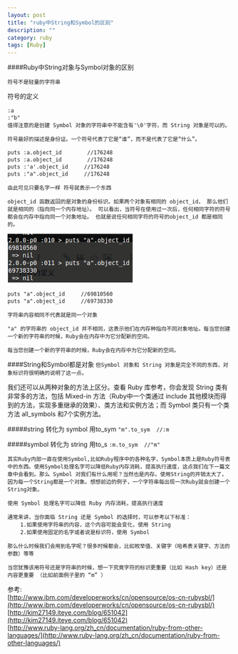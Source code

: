 ```yaml
---
layout: post
title: "ruby中String和Symbol的区别"
description: ""
category: ruby
tags: [Ruby]
---
```



####Ruby中String对象与Symbol对象的区别

`符号不是轻量的字符串` 

符号的定义    
    
    :a
    :"b"
    值得注意的是创建 Symbol 对象的字符串中不能含有'\0'字符，而 String 对象是可以的。
`符号最好的描述是身份证。一个符号代表了它是“谁”，而不是代表了它是“什么”。`

    puts :a.object_id        //176248
    puts :a.object_id        //176248
    puts :'a'.object_id     //176248
    puts :"a".object_id     //176248

`由此可见只要名字一样 符号就表示一个东西`

    object_id 函数返回的是对象的身份标识。如果两个对象有相同的 object_id， 那么他们就是相同的（指向同一个内存地址）。 可以看出，当符号在使用过一次后，任何相同字符的符号都会在内存中指向同一个对象地址。 也就是说任何相同字符的符号的object_id 都是相同的。

![str](/article_images/str_syb.png)

    puts "a".object_id     //69810560
    puts "a".object_id     //69738330

`字符串内容相同不代表就是同一个对象`

    "a" 的字符串的 object_id 并不相同，这表示他们在内存种指向不同对象地址。每当您创建一个新的字符串的时候，Ruby会在内存中为它分配新的空间。

`每当您创建一个新的字符串的时候，Ruby会在内存中为它分配新的空间。`

####String和Symbol都是对象
`但Symbol 对象和 String 对象是完全不同的东西，对象标识符很明确的说明了这一点。`

我们还可以从两种对象的方法上区分。查看 Ruby 库参考，你会发现 String 类有非常多的方法，包括 Mixed-in 方法（Ruby中一个类通过 include 其他模块而得到的方法，实现多重继承的效果）、类方法和实例方法；而 Symbol 类只有一个类方法 all_symbols 和7个实例方法。

#####string 转化为 symbol 用to_sym
`"m".to_sym  //:m`

#####symbol 转化为 string 用to_s
`:m.to_sym  //"m"`

    其实Ruby内部一直在使用Symbol,比如Ruby程序中的各种名字，Symbol本质上是Ruby符号表中的东西。使用Symbol处理名字可以降低Ruby内存消耗，提高执行速度，这点我们在下一篇文章中会看到。那么 Symbol 对我们有什么用呢？当然也是内存。使用String的开销太大了，因为每一个String都是一个对象。想想前边的例子，一个字符串每出现一次Ruby就会创建一个String对象。
    
`使用 Symbol 处理名字可以降低 Ruby 内存消耗，提高执行速度`

    通常来讲，当你面临 String 还是 Symbol 的选择时，可以参考以下标准：
        1.如果使用字符串的内容，这个内容可能会变化，使用 String
        2.如果使用固定的名字或者说是标识符，使用 Symbol

`那么什么时候我们会用到名字呢？很多时候都会，比如枚举值、关键字（哈希表关键字、方法的参数）等等`

    当您犹豫该用符号还是字符串的时候，想一下究竟字符的标识更重要（比如 Hash key）还是内容更重要 （比如前面例子里的 “m” ）   
    
参考:        
[http://www.ibm.com/developerworks/cn/opensource/os-cn-rubysbl/](http://www.ibm.com/developerworks/cn/opensource/os-cn-rubysbl/)    
[http://kim27149.iteye.com/blog/651042](http://kim27149.iteye.com/blog/651042)    
[http://www.ruby-lang.org/zh_cn/documentation/ruby-from-other-languages/](http://www.ruby-lang.org/zh_cn/documentation/ruby-from-other-languages/)